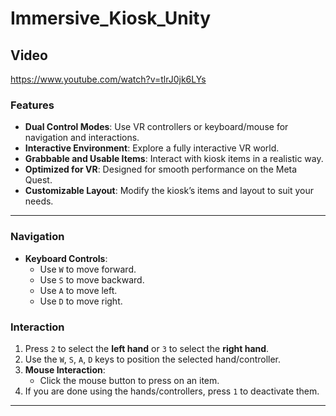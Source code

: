 # Immersive_Kiosk_Unity

## Video
https://www.youtube.com/watch?v=tlrJ0jk6LYs

### Features

- **Dual Control Modes**: Use VR controllers or keyboard/mouse for navigation and interactions.
- **Interactive Environment**: Explore a fully interactive VR world.
- **Grabbable and Usable Items**: Interact with kiosk items in a realistic way.
- **Optimized for VR**: Designed for smooth performance on the Meta Quest.
- **Customizable Layout**: Modify the kiosk’s items and layout to suit your needs.

---

### Navigation

- **Keyboard Controls**:
  - Use `W` to move forward.
  - Use `S` to move backward.
  - Use `A` to move left.
  - Use `D` to move right.

### Interaction

1. Press `2` to select the **left hand** or `3` to select the **right hand**.
2. Use the `W`, `S`, `A`, `D` keys to position the selected hand/controller.
3. **Mouse Interaction**:
   - Click the mouse button to press on an item.
4. If you are done using the hands/controllers, press `1` to deactivate them.


---
